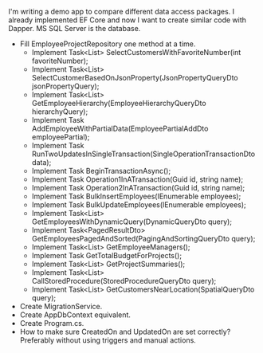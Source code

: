 

I'm writing a demo app to compare different data access packages. I already implemented EF Core and now I want to create similar code with Dapper. MS SQL Server is the database. 


<!-- - Create Entities. -->
<!-- - Create EfCoreTransaction equivalent. -->
<!-- - Create TransactionService. -->
<!-- - Create empty EmployeeProjectRepository -->
- Fill EmployeeProjectRepository one method at a time.
    <!-- - Implement Task AddEmployee(EmployeeAddDto employee); -->
    <!-- - Implement Task UpdateEmployeeName(EmployeeUpdateNameDto employeeUpdate); -->
    <!-- - Implement Task DeleteEmployeeById(EmployeeDeleteDto employeeDelete); -->
    <!-- - Implement Task<List<GetEmployeesByCityDto>> GetEmployeesByCity(EmployeeCityQueryDto cityQuery); -->
    <!-- - Implement Task<List<ProjectDto>> GetProjectsByEmployeeId(EmployeeProjectsQueryDto employeeProjectsQuery); -->
    <!-- - Implement Task<List<ProjectDto>> GetProjectsByCustomerId(CustomerProjectsQueryDto customerProjectsQuery); -->
    <!-- - Implement Task<List<EmployeeDto>> FullTextSearch(FullTextSearchDto searchQuery); -->
    <!-- - Implement Task<List<EmployeeProjectOuterJoinDto>> GetEmployeeProjectsWithOuterJoin(); -->
    <!-- - Implement Task<List<EmployeeSubqueryDto>> GetEmployeesWithSubquery(); -->
    <!-- - Implement Task EditJsonData(EditJsonDataDto editJsonDataDto); -->
    <!-- - Implement Task AppendNumberToJsonData(AppendNumberToJsonDataDto appendNumberDto); -->
    - Implement Task<List<CustomerBasedOnJsonPropertyDto>> SelectCustomersWithFavoriteNumber(int favoriteNumber);
    - Implement Task<List<CustomerBasedOnJsonPropertyDto>> SelectCustomerBasedOnJsonProperty(JsonPropertyQueryDto jsonPropertyQuery);
    - Implement Task<List<EmployeeHierarchyDto>> GetEmployeeHierarchy(EmployeeHierarchyQueryDto hierarchyQuery);
    - Implement Task AddEmployeeWithPartialData(EmployeePartialAddDto employeePartial);
    - Implement Task RunTwoUpdatesInSingleTransaction(SingleOperationTransactionDto data);
    - Implement Task<ITransaction> BeginTransactionAsync();
    - Implement Task Operation1InATransaction(Guid id, string name);
    - Implement Task Operation2InATransaction(Guid id, string name);
    - Implement Task BulkInsertEmployees(IEnumerable<EmployeeBulkInsertDto> employees);
    - Implement Task BulkUpdateEmployees(IEnumerable<EmployeeBulkUpdateDto> employees);
    - Implement Task<List<EmployeesWithDynamicQueryDto>> GetEmployeesWithDynamicQuery(DynamicQueryDto query);
    - Implement Task<PagedResultDto<EmployeeDto>> GetEmployeesPagedAndSorted(PagingAndSortingQueryDto query);
    - Implement Task<List<EmployeeSelfJoinDto>> GetEmployeeManagers();
    - Implement Task<decimal> GetTotalBudgetForProjects();
    - Implement Task<List<ProjectSummaryDto>> GetProjectSummaries();
    - Implement Task<List<EmployeeDto>> CallStoredProcedure(StoredProcedureQueryDto query);
    - Implement Task<List<CustomerSpatialQueryDto>> GetCustomersNearLocation(SpatialQueryDto query);
- Create MigrationService.
- Create AppDbContext equivalent.
- Create Program.cs.
- How to make sure CreatedOn and UpdatedOn are set correctly? Preferably without using triggers and manual actions.